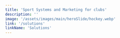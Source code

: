 ```yaml
---
title: 'Sport Systems and Marketing for clubs'
description: ''
image: '/assets/images/main/heroSlide/hockey.webp'
link: '/solutions'
linkName: 'Solutions'
---
```

